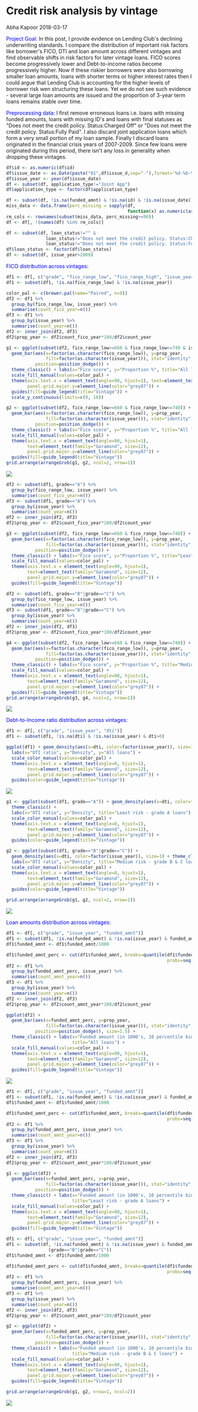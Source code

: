 Credit risk analysis by vintage
================
Abha Kapoor
2018-03-17

<font color=blue>Project Goal</font>: In this post, I provide evidence on Lending Club's declining underwriting standards. I compare the distribution of important risk factors like borrower's FICO, DTI and loan amount across different vintages and find observable shifts in risk factors for later vintage loans. FICO scores become progressively lower and Debt-to-income ratios become progressively higher. Now if these riskier borrowers were also borrowing smaller loan amounts, loans with shorter terms or higher interest rates then I could argue that Lending Club is accounting for the higher levels of borrower risk wen structuring these loans. Yet we do not see such evidence - several large loan amounts are issued and the proportion of 3-year term loans remains stable over time.

<font color=blue>Preprocessing data</font>: I first remove erroneous loans i.e. loans with missing funded amounts, loans with missing ID's and loans with final statuses as "Does not meet the credit policy. Status:Charged Off" or "Does not meet the credit policy. Status:Fully Paid". I also discard joint application loans which form a very small portion of my loan sample. Finally I discard loans originated in the financial crisis years of 2007-2009. Since few loans were originated during this period, there isn't any loss in generality when dropping these vintages.

``` r
df$id <- as.numeric(df$id)
df$issue_date <- as.Date(paste("01",df$issue_d,sep="-"),format='%d-%b-%y') 
df$issue_year <- year(df$issue_date)
df <- subset(df, application_type!="Joint App")
df$application_type <- factor(df$application_type)

df <- subset(df, !is.na(funded_amnt) & !is.na(id) & !is.na(issue_date))
miss_data <- data.frame(perc_missing = sapply(df, 
                                              function(x) as.numeric(as.character(sum(is.na(x))))))*100/length(df$id)
rm_cols <- rownames(subset(miss_data, perc_missing>=90))
df <- df[, !(names(df) %in% rm_cols)]

df <- subset(df, loan_status!="" & 
               loan_status!="Does not meet the credit policy. Status:Charged Off" &
               loan_status!="Does not meet the credit policy. Status:Fully Paid")
df$loan_status <- factor(df$loan_status)
df <- subset(df, issue_year>2009)
```

<font color=blue>FICO distribution across vintages</font>:

``` r
df1 <- df[, c("grade", "fico_range_low", "fico_range_high", "issue_year")]
df1 <- subset(df1, !is.na(fico_range_low) & !is.na(issue_year))

color_pal <- c(brewer.pal(name="Paired", n=9))
df2 <- df1 %>%
  group_by(fico_range_low, issue_year) %>%
  summarise(count_fico_year=n())
df3 <- df1 %>%
  group_by(issue_year) %>%
  summarise(count_year=n())
df2 <- inner_join(df2, df3)
df2$prop_year <- df2$count_fico_year*100/df2$count_year

g1 <- ggplot(subset(df2, fico_range_low>=660 & fico_range_low<=740 & issue_year<=2013)) + 
  geom_bar(aes(x=factor(as.character(fico_range_low)), y=prop_year, 
               fill=factor(as.character(issue_year))), stat="identity", 
           position=position_dodge()) +
  theme_classic() + labs(x="Fico score", y="Proportion %", title="All loans 2010-2013") +
  scale_fill_manual(values=color_pal) + 
  theme(axis.text.x = element_text(angle=90, hjust=1), text=element_text(family="Garamond", size=12),
        panel.grid.major.y=element_line(color="grey87")) +
  guides(fill=guide_legend(title="Vintage")) + 
  scale_y_continuous(limits=c(0, 10))

g2 <- ggplot(subset(df2, fico_range_low>=660 & fico_range_low<=740)) + 
  geom_bar(aes(x=factor(as.character(fico_range_low)), y=prop_year, 
               fill=factor(as.character(issue_year))), stat="identity", 
           position=position_dodge()) +
  theme_classic() + labs(x="Fico score", y="Proportion %", title="All loans 2010-2017") +
  scale_fill_manual(values=color_pal) + 
  theme(axis.text.x = element_text(angle=90, hjust=1), 
        text=element_text(family="Garamond", size=12),
        panel.grid.major.y=element_line(color="grey87")) +
  guides(fill=guide_legend(title="Vintage"))
grid.arrange(arrangeGrob(g1, g2, ncol=2, nrow=1))
```

![](unnamed-chunk-6-1.png)

``` r
df2 <- subset(df1, grade=="A") %>%
  group_by(fico_range_low, issue_year) %>%
  summarise(count_fico_year=n())
df3 <- subset(df1, grade=="A") %>%
  group_by(issue_year) %>%
  summarise(count_year=n())
df2 <- inner_join(df2, df3)
df2$prop_year <- df2$count_fico_year*100/df2$count_year

g3 <- ggplot(subset(df2, fico_range_low>=660 & fico_range_low<=740)) + 
  geom_bar(aes(x=factor(as.character(fico_range_low)), y=prop_year, 
               fill=factor(as.character(issue_year))), stat="identity", 
           position=position_dodge()) +
  theme_classic() + labs(x="Fico score", y="Proportion %", title="Least risk - grade A loans") +
  scale_fill_manual(values=color_pal) + 
  theme(axis.text.x = element_text(angle=90, hjust=1), 
        text=element_text(family="Garamond", size=12),
        panel.grid.major.y=element_line(color="grey87")) +
  guides(fill=guide_legend(title="Vintage"))

df2 <- subset(df1, grade=="B"|grade=="C") %>%
  group_by(fico_range_low, issue_year) %>%
  summarise(count_fico_year=n())
df3 <- subset(df1, grade=="B"|grade=="C") %>%
  group_by(issue_year) %>%
  summarise(count_year=n())
df2 <- inner_join(df2, df3)
df2$prop_year <- df2$count_fico_year*100/df2$count_year

g4 <- ggplot(subset(df2, fico_range_low>=660 & fico_range_low<=740)) + 
  geom_bar(aes(x=factor(as.character(fico_range_low)), y=prop_year, 
               fill=factor(as.character(issue_year))), stat="identity", 
           position=position_dodge()) +
  theme_classic() + labs(x="Fico score", y="Proportion %", title="Medium risk - grade B & C loans") +
  scale_fill_manual(values=color_pal) + 
  theme(axis.text.x = element_text(angle=90, hjust=1), 
        text=element_text(family="Garamond", size=12),
        panel.grid.major.y=element_line(color="grey87")) +
  guides(fill=guide_legend(title="Vintage"))
grid.arrange(arrangeGrob(g3, g4, ncol=2, nrow=1))
```

![](unnamed-chunk-6-2.png)

<font color=blue>Debt-to-Income ratio distribution across vintages</font>:

``` r
df1 <- df[, c("grade", "issue_year", "dti")]
df1 <- subset(df1, !is.na(dti) & !is.na(issue_year) & dti>0)

ggplot(df1) + geom_density(aes(x=dti, color=factor(issue_year)), size=1) + theme_classic() + 
  labs(x="DTI ratio", y="Density", y="All loans") +
  scale_color_manual(values=color_pal) + 
  theme(axis.text.x = element_text(angle=0, hjust=1), 
        text=element_text(family="Garamond", size=12),
        panel.grid.major.y=element_line(color="grey87")) +
  guides(color=guide_legend(title="Vintage")) 
```

![](unnamed-chunk-8-1.png)

``` r
g1 <- ggplot(subset(df1, grade=="A")) + geom_density(aes(x=dti, color=factor(issue_year)), size=1) + 
  theme_classic() + 
  labs(x="DTI ratio", y="Density", title="Least risk - grade A loans") +
  scale_color_manual(values=color_pal) + 
  theme(axis.text.x = element_text(angle=0, hjust=1), 
        text=element_text(family="Garamond", size=12),
        panel.grid.major.y=element_line(color="grey87")) +
  guides(color=guide_legend(title="Vintage")) 

g2 <- ggplot(subset(df1, grade=="B"|grade=="C")) + 
  geom_density(aes(x=dti, color=factor(issue_year)), size=1) + theme_classic() + 
  labs(x="DTI ratio", y="Density", title="Medium risk - grade B & C loans") +
  scale_color_manual(values=color_pal) + 
  theme(axis.text.x = element_text(angle=0, hjust=1), 
        text=element_text(family="Garamond", size=12),
        panel.grid.major.y=element_line(color="grey87")) +
  guides(color=guide_legend(title="Vintage"))

grid.arrange(arrangeGrob(g1, g2, ncol=2, nrow=1))
```

![](unnamed-chunk-8-2.png)

<font color=blue>Loan amounts distribution across vintages</font>:

``` r
df1 <- df[, c("grade", "issue_year", "funded_amnt")]
df1 <- subset(df1, !is.na(funded_amnt) & !is.na(issue_year) & funded_amnt>0)
df1$funded_amnt <- df1$funded_amnt/1000

df1$funded_amnt_perc <- cut(df1$funded_amnt, breaks=quantile(df1$funded_amnt, 
                                                             probs=seq(0, 1, 0.10)), include.lowest=TRUE)
df2 <- df1 %>%
  group_by(funded_amnt_perc, issue_year) %>%
  summarise(count_amnt_year=n())
df3 <- df1 %>%
  group_by(issue_year) %>%
  summarise(count_year=n())
df2 <- inner_join(df2, df3)
df2$prop_year <- df2$count_amnt_year*100/df2$count_year

ggplot(df2) + 
  geom_bar(aes(x=funded_amnt_perc, y=prop_year, 
               fill=factor(as.character(issue_year))), stat="identity", 
           position=position_dodge(), size=1.5) +
  theme_classic() + labs(x="Funded amount (in 1000's, 10 percentile bins)", y="Proportion %", 
                         title="All loans") +
  scale_fill_manual(values=color_pal) + 
  theme(axis.text.x = element_text(angle=90, hjust=1), 
        text=element_text(family="Garamond", size=12),
        panel.grid.major.y=element_line(color="grey87")) +
  guides(fill=guide_legend(title="Vintage")) 
```

![](unnamed-chunk-10-1.png)

``` r
df1 <- df[, c("grade", "issue_year", "funded_amnt")]
df1 <- subset(df1, !is.na(funded_amnt) & !is.na(issue_year) & funded_amnt>0 & grade=="A")
df1$funded_amnt <- df1$funded_amnt/1000

df1$funded_amnt_perc <- cut(df1$funded_amnt, breaks=quantile(df1$funded_amnt, 
                                                             probs=seq(0, 1, 0.10)), include.lowest=TRUE)
df2 <- df1 %>%
  group_by(funded_amnt_perc, issue_year) %>%
  summarise(count_amnt_year=n())
df3 <- df1 %>%
  group_by(issue_year) %>%
  summarise(count_year=n())
df2 <- inner_join(df2, df3)
df2$prop_year <- df2$count_amnt_year*100/df2$count_year

g1 <- ggplot(df2) + 
  geom_bar(aes(x=funded_amnt_perc, y=prop_year, 
               fill=factor(as.character(issue_year))), stat="identity", 
           position=position_dodge()) +
  theme_classic() + labs(x="Funded amount (in 1000's, 10 percentile bins)", y="Proportion %", 
                         title="Least risk - grade A loans") +
  scale_fill_manual(values=color_pal) + 
  theme(axis.text.x = element_text(angle=90, hjust=1), 
        text=element_text(family="Garamond", size=12),
        panel.grid.major.y=element_line(color="grey87")) +
  guides(fill=guide_legend(title="Vintage")) 

df1 <- df[, c("grade", "issue_year", "funded_amnt")]
df1 <- subset(df, !is.na(funded_amnt) & !is.na(issue_year) & funded_amnt>0 & 
                (grade=="B"|grade=="C"))
df1$funded_amnt <- df1$funded_amnt/1000

df1$funded_amnt_perc <- cut(df1$funded_amnt, breaks=quantile(df1$funded_amnt, 
                                                             probs=seq(0, 1, 0.10)), include.lowest=TRUE)
df2 <- df1 %>%
  group_by(funded_amnt_perc, issue_year) %>%
  summarise(count_amnt_year=n())
df3 <- df1 %>%
  group_by(issue_year) %>%
  summarise(count_year=n())
df2 <- inner_join(df2, df3)
df2$prop_year <- df2$count_amnt_year*100/df2$count_year

g2 <- ggplot(df2) + 
  geom_bar(aes(x=funded_amnt_perc, y=prop_year, 
               fill=factor(as.character(issue_year))), stat="identity", 
           position=position_dodge()) +
  theme_classic() + labs(x="Funded amount (in 1000's, 10 percentile bins)", y="Proportion %", 
                         title="Medium risk - grade B & C loans") +
  scale_fill_manual(values=color_pal) + 
  theme(axis.text.x = element_text(angle=90, hjust=1), 
        text=element_text(family="Garamond", size=12),
        panel.grid.major.y=element_line(color="grey87")) +
  guides(fill=guide_legend(title="Vintage")) 

grid.arrange(arrangeGrob(g1, g2, nrow=1, ncol=2))
```

![](unnamed-chunk-10-2.png)
